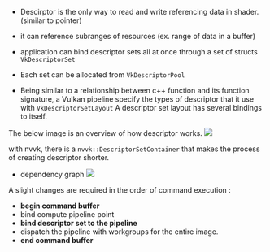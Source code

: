
- Descirptor is the only way to read and write referencing data in shader. (similar to pointer)

- it can reference subranges of resources (ex. range of data in a buffer)
- application can bind descriptor sets all at once through a set of structs `VkDescriptorSet`
- Each set can be allocated from `VkDescriptorPool`


- Being similar to a relationship between c++ function and its function signature,
  a Vulkan pipeline specify the types of descriptor that it use with `VkDescriptorSetLayout` 
	  A descriptor set layout has several bindings to itself.

The below image is an overview of how descriptor works.
![](../../../../../../images/Pasted%20image%2020240505205651.png)


with nvvk, there is a `nvvk::DescriptorSetContainer` that makes the process of creating descriptor shorter.
- dependency graph
  ![](../../../../../../images/Pasted%20image%2020240505205952.png)


A slight changes are required in the order of command execution :
- **begin command buffer**
- bind compute pipeline point
- **bind descriptor set to the pipeline**
- dispatch the pipeline with workgroups for the entire image.
- **end command buffer**

